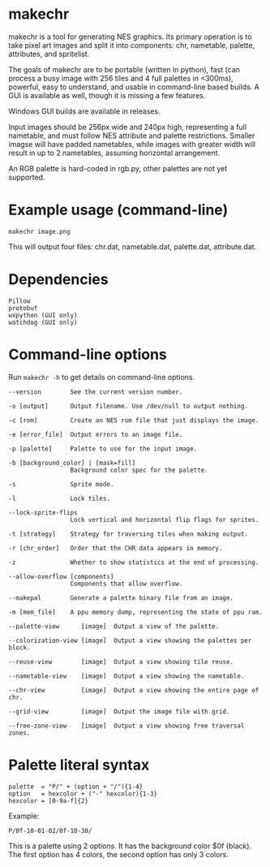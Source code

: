 # makechr

makechr is a tool for generating NES graphics. Its primary operation is to take pixel art images and split it into components: chr, nametable, palette, attributes, and spritelist.

The goals of makechr are to be portable (written in python), fast (can process a busy image with 256 tiles and 4 full palettes in <300ms), powerful, easy to understand, and usable in command-line based builds. A GUI is available as well, though it is missing a few features.

Windows GUI builds are available in releases.

Input images should be 256px wide and 240px high, representing a full nametable, and must follow NES attribute and palette restrictions. Smaller imagse will have padded nametables, while images with greater width will result in up to 2 nametables, assuming horizontal arrangement.

An RGB palette is hard-coded in rgb.py, other palettes are not yet supported.

# Example usage (command-line)

    makechr image.png

This will output four files: chr.dat, nametable.dat, palette.dat, attribute.dat.

# Dependencies

    Pillow
    protobuf
    wxpython (GUI only)
    watchdog (GUI only)

# Command-line options

Run `makechr -h` to get details on command-line options.

    --version        See the current version number.

    -o [output]      Output filename. Use /dev/null to output nothing.

    -c [rom]         Create an NES rom file that just displays the image.

    -e [error_file]  Output errors to an image file.

    -p [palette]     Palette to use for the input image.

    -b [background_color] | [mask=fill]
                     Background color spec for the palette.

    -s               Sprite mode.

    -l               Lock tiles.

    --lock-sprite-flips
                     Lock vertical and horizontal flip flags for sprites.

    -t [strategy]    Strategy for traversing tiles when making output.

    -r [chr_order]   Order that the CHR data appears in memory.

    -z               Whether to show statistics at the end of processing.

    --allow-overflow [components]
                     Components that allow overflow.

    --makepal        Generate a palette binary file from an image.

    -m [mem_file]    A ppu memory dump, representing the state of ppu ram.

    --palette-view      [image]  Output a view of the palette.

    --colorization-view [image]  Output a view showing the palettes per block.

    --reuse-view        [image]  Output a view showing tile reuse.

    --nametable-view    [image]  Output a view showing the nametable.

    --chr-view          [image]  Output a view showing the entire page of chr.

    --grid-view         [image]  Output the image file with grid.

    --free-zone-view    [image]  Output a view showing free traversal zones.

# Palette literal syntax

    palette  = "P/" + (option + "/"){1-4}
    option   = hexcolor + ("-" hexcolor){1-3}
    hexcolor = [0-9a-f]{2}

Example:

    P/0f-10-01-02/0f-10-30/

This is a palette using 2 options. It has the background color $0f (black).
The first option has 4 colors, the second option has only 3 colors.
